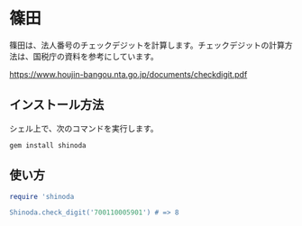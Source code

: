 # 篠田

篠田は、法人番号のチェックデジットを計算します。チェックデジットの計算方法は、国税庁の資料を参考にしています。

https://www.houjin-bangou.nta.go.jp/documents/checkdigit.pdf

## インストール方法

シェル上で、次のコマンドを実行します。

```console
gem install shinoda
```

## 使い方

```ruby
require 'shinoda

Shinoda.check_digit('700110005901') # => 8
```
